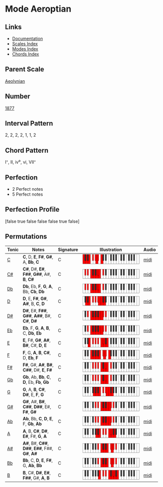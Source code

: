 # Mode Aeroptian

## Links

- [Documentation](README.md)
- [Scales Index](Scales.md)
- [Modes Index](Modes.md)
- [Chords Index](Chords.md)

## Parent Scale

[Aeolynian](ScaleAeolynian.md)

## Number

[1877](https://ianring.com/musictheory/scales/1877)

## Interval Pattern

2, 2, 2, 2, 1, 1, 2

## Chord Pattern

I⁺, II, iv⁰, vi, VII⁺

## Perfection

- 2 Perfect notes
- 5 Perfect notes

## Perfection Profile

[false true false false false true false]

## Permutations

| Tonic | Notes | Signature | Illustration | Audio |
|-------|-------|-----------|--------------|-------|
| [C](ModeCNaturalAeroptian.md) | **C**, D, **E**, **F#**, **G#**, A, **Bb**, **C** | C | ![CNaturalAeroptian](ModeCNaturalAeroptian.png) | [midi](https://github.com/edipermadi/music/blob/main/docs/ModeCNaturalAeroptian.mid?raw=true) |
| [C#](ModeCSharpAeroptian.md) | **C#**, D#, **E#**, **F##**, **G##**, A#, **B**, **C#** | C | ![CSharpAeroptian](ModeCSharpAeroptian.png) | [midi](https://github.com/edipermadi/music/blob/main/docs/ModeCSharpAeroptian.mid?raw=true) |
| [Db](ModeDFlatAeroptian.md) | **Db**, Eb, **F**, **G**, **A**, Bb, **Cb**, **Db** | C | ![DFlatAeroptian](ModeDFlatAeroptian.png) | [midi](https://github.com/edipermadi/music/blob/main/docs/ModeDFlatAeroptian.mid?raw=true) |
| [D](ModeDNaturalAeroptian.md) | **D**, E, **F#**, **G#**, **A#**, B, **C**, **D** | C | ![DNaturalAeroptian](ModeDNaturalAeroptian.png) | [midi](https://github.com/edipermadi/music/blob/main/docs/ModeDNaturalAeroptian.mid?raw=true) |
| [D#](ModeDSharpAeroptian.md) | **D#**, E#, **F##**, **G##**, **A##**, B#, **C#**, **D#** | C | ![DSharpAeroptian](ModeDSharpAeroptian.png) | [midi](https://github.com/edipermadi/music/blob/main/docs/ModeDSharpAeroptian.mid?raw=true) |
| [Eb](ModeEFlatAeroptian.md) | **Eb**, F, **G**, **A**, **B**, C, **Db**, **Eb** | C | ![EFlatAeroptian](ModeEFlatAeroptian.png) | [midi](https://github.com/edipermadi/music/blob/main/docs/ModeEFlatAeroptian.mid?raw=true) |
| [E](ModeENaturalAeroptian.md) | **E**, F#, **G#**, **A#**, **B#**, C#, **D**, **E** | C | ![ENaturalAeroptian](ModeENaturalAeroptian.png) | [midi](https://github.com/edipermadi/music/blob/main/docs/ModeENaturalAeroptian.mid?raw=true) |
| [F](ModeFNaturalAeroptian.md) | **F**, G, **A**, **B**, **C#**, D, **Eb**, **F** | C | ![FNaturalAeroptian](ModeFNaturalAeroptian.png) | [midi](https://github.com/edipermadi/music/blob/main/docs/ModeFNaturalAeroptian.mid?raw=true) |
| [F#](ModeFSharpAeroptian.md) | **F#**, G#, **A#**, **B#**, **C##**, D#, **E**, **F#** | C | ![FSharpAeroptian](ModeFSharpAeroptian.png) | [midi](https://github.com/edipermadi/music/blob/main/docs/ModeFSharpAeroptian.mid?raw=true) |
| [Gb](ModeGFlatAeroptian.md) | **Gb**, Ab, **Bb**, **C**, **D**, Eb, **Fb**, **Gb** | C | ![GFlatAeroptian](ModeGFlatAeroptian.png) | [midi](https://github.com/edipermadi/music/blob/main/docs/ModeGFlatAeroptian.mid?raw=true) |
| [G](ModeGNaturalAeroptian.md) | **G**, A, **B**, **C#**, **D#**, E, **F**, **G** | C | ![GNaturalAeroptian](ModeGNaturalAeroptian.png) | [midi](https://github.com/edipermadi/music/blob/main/docs/ModeGNaturalAeroptian.mid?raw=true) |
| [G#](ModeGSharpAeroptian.md) | **G#**, A#, **B#**, **C##**, **D##**, E#, **F#**, **G#** | C | ![GSharpAeroptian](ModeGSharpAeroptian.png) | [midi](https://github.com/edipermadi/music/blob/main/docs/ModeGSharpAeroptian.mid?raw=true) |
| [Ab](ModeAFlatAeroptian.md) | **Ab**, Bb, **C**, **D**, **E**, F, **Gb**, **Ab** | C | ![AFlatAeroptian](ModeAFlatAeroptian.png) | [midi](https://github.com/edipermadi/music/blob/main/docs/ModeAFlatAeroptian.mid?raw=true) |
| [A](ModeANaturalAeroptian.md) | **A**, B, **C#**, **D#**, **E#**, F#, **G**, **A** | C | ![ANaturalAeroptian](ModeANaturalAeroptian.png) | [midi](https://github.com/edipermadi/music/blob/main/docs/ModeANaturalAeroptian.mid?raw=true) |
| [A#](ModeASharpAeroptian.md) | **A#**, B#, **C##**, **D##**, **E##**, F##, **G#**, **A#** | C | ![ASharpAeroptian](ModeASharpAeroptian.png) | [midi](https://github.com/edipermadi/music/blob/main/docs/ModeASharpAeroptian.mid?raw=true) |
| [Bb](ModeBFlatAeroptian.md) | **Bb**, C, **D**, **E**, **F#**, G, **Ab**, **Bb** | C | ![BFlatAeroptian](ModeBFlatAeroptian.png) | [midi](https://github.com/edipermadi/music/blob/main/docs/ModeBFlatAeroptian.mid?raw=true) |
| [B](ModeBNaturalAeroptian.md) | **B**, C#, **D#**, **E#**, **F##**, G#, **A**, **B** | C | ![BNaturalAeroptian](ModeBNaturalAeroptian.png) | [midi](https://github.com/edipermadi/music/blob/main/docs/ModeBNaturalAeroptian.mid?raw=true) |
